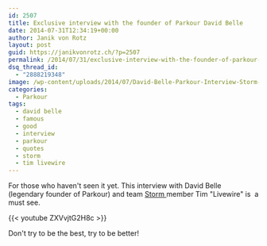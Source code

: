 ```yaml
---
id: 2507
title: Exclusive interview with the founder of Parkour David Belle
date: 2014-07-31T12:34:19+00:00
author: Janik von Rotz
layout: post
guid: https://janikvonrotz.ch/?p=2507
permalink: /2014/07/31/exclusive-interview-with-the-founder-of-parkour-david-belle/
dsq_thread_id:
  - "2888219348"
image: /wp-content/uploads/2014/07/David-Belle-Parkour-Interview-Storm-e1406862037302.png
categories:
  - Parkour
tags:
  - david belle
  - famous
  - good
  - interview
  - parkour
  - quotes
  - storm
  - tim livewire
---
```

For those who haven't seen it yet. This interview with David Belle (legendary founder of Parkour) and team <a href="http://www.stormfreerun.com/">Storm </a>member Tim "Livewire" is  a must see.
<!--more-->

{{< youtube ZXVvjtG2H8c >}}

Don't try to be the best, try to be better!
